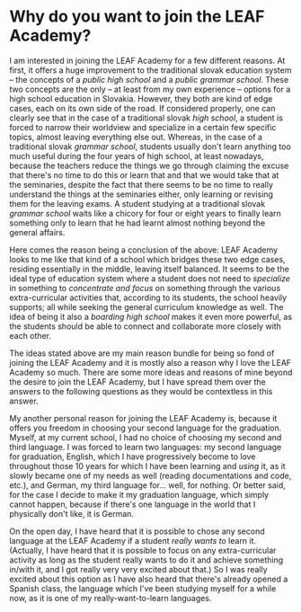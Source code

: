 # Why do you want to join the LEAF Academy?

I am interested in joining the LEAF Academy for a few different reasons. At first, it offers a huge improvement to the traditional slovak education system – the concepts of a _public high school_ and a _public grammar school_. These two concepts are the only – at least from my own experience – options for a high school education in Slovakia.
However, they both are kind of edge cases, each on its own side of the road. If considered properly, one can clearly see that in the case of a traditional slovak _high school_, a student is forced to narrow their worldview and specialize in a certain few specific topics, almost leaving everything else out. Whereas, in the case of a traditional slovak _grammar school_, students usually don't learn anything too much useful during the four years of high school, at least nowadays, because the teachers reduce the things we go through claiming the excuse that there's no time to do this or learn that and that we would take that at the seminaries, despite the fact that there seems to be no time to really understand the things at the seminaries either, only learning or revising them for the leaving exams. A student studying at a traditional slovak _grammar school_ waits like a chicory for four or eight years to finally learn something only to learn that he had learnt almost nothing beyond the general affairs.

Here comes the reason being a conclusion of the above: LEAF Academy looks to me like that kind of a school which bridges these two edge cases, residing essentially in the middle, leaving itself balanced. It seems to be the ideal type of education system where a student does not need to _specialize_ in something to _concentrate and focus_  on something through the various extra-curricular activities that, according to its students, the school heavily supports; all while seeking the general curriculum knowledge as well.
The idea of being it also a _boarding high school_ makes it even more powerful, as the students should be able to connect and collaborate more closely with each other.

The ideas stated above are my main reason bundle for being so fond of joining the LEAF Academy and it is mostly also a reason why I love the LEAF Academy so much.
There are some more ideas and reasons of mine beyond the desire to join the LEAF Academy, but I have spread them over the answers to the following questions as they would be contextless in this answer.

My another personal reason for joining the LEAF Academy is, because it offers you freedom in choosing your second language for the graduation. Myself, at my current school, I had no choice of choosing my second and third language. I was forced to learn two languages: my second language for graduation, English, which I have progressively become to love throughout those 10 years for which I have been learning and _using_ it, as it slowly became one of my needs as well (reading documentations and code, etc.), and German, my third language for... well, for nothing. Or better said, for the case I decide to make it my graduation language, which simply cannot happen, because if there's one language in the world that I physically don't like, it is German.

On the open day, I have heard that it is possible to chose any second language at the LEAF Academy if a student _really wants to_ learn it. (Actually, I have heard that it is possible to focus on any extra-curricular activity as long as the student really wants to do it and achieve something in/with it, and I got really very very excited about that.)
So I was really excited about this option as I have also heard that there's already opened a Spanish class, the language which I've been studying myself for a while now, as it is one of my really-want-to-learn languages.
